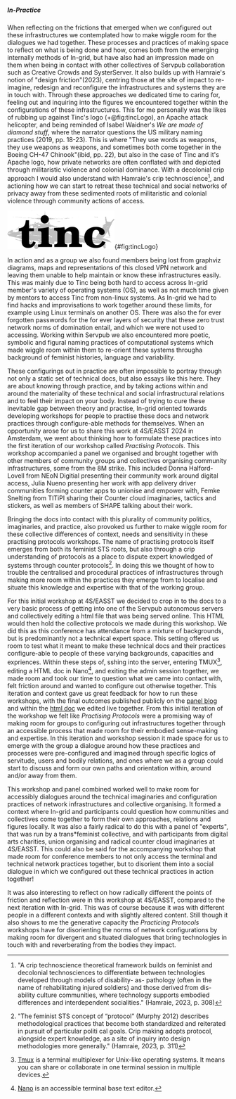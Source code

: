 ##### In-Practice

When reflecting on the frictions that emerged when we configured out these infrastructures we contemplated how to make wiggle room for the dialogues we had together. These processes and practices of making space to reflect on what is being done and how, comes both from the emerging internally methods of In-grid, but have also had an impression made on them when being in contact with other collectives of Servpub collaboration such as Creative Crowds and SysterServer. It also builds up with Hamraie's notion of "design friction"(2023), centring those at the site of impact to re-imagine, redesign and reconfigure the infrastructures and systems they are in touch with. Through these approaches we dedicated time to caring for, feeling out and inquiring into the figures we encountered together within the configurations of these infrastructures. This for me personally was the likes of rubbing up against Tinc's logo (+@fig:tincLogo), an Apache attack helicopter, and being reminded of Isabel Waidner's *We are made of diamond stuff*, where the narrator questions the US military naming practices (2019, pp. 18-23). This is where "They use words as weapons, they use weapons as weapons, and sometimes both come together in the Boeing CH-47 Chinook"(ibid, pp. 22), but also in the case of Tinc and it's Apache logo, how private networks are often conflated with and depicted through militaristic violence and colonial dominance. With a decolonial crip approach I would also understand with Hamraie's crip technoscience[^a1], and actioning how we can start to retreat these technical and social networks of privacy away from these sedimented roots of militaristic and colonial violence through community actions of access.

![Tinc logo which shows a grey scale Apache attach helicopter behind tinc written in lower case black writing](media/image1.png){#fig:tincLogo}

In action and as a group we also found members being lost from graphviz diagrams, maps and representations of this closed VPN network and leaving them unable to help maintain or know these infrastructures easily. This was mainly due to Tinc being both hard to access across In-grid member's variety of operating systems (OS), as well as not much time given by mentors to access Tinc from non-linux systems. As In-grid we had to find hacks and improvisations to work together around these limits, for example using Linux terminals on another OS. There was also the for ever forgotten passwords for the for ever layers of security that these zero trust network norms of domination entail, and which we were not used to accessing. Working within Servpub we also encountered more poetic, symbolic and figural naming practices of computational systems which made wiggle room within them to re-orient these systems througha background of feminist histories, language and variability. 

These configurings out in practice are often impossible to portray through not only a static set of technical docs, but also essays like this here. They are about knowing through practice, and by taking actions within and around the materiality of these technical and social infrastructural relations and to feel their impact on your body. Instead of trying to cure these inevitable gap between theory and practise, In-grid oriented towards developing workshops for people to practise these docs and network practices through configure-able methods for themselves. When an opportunity arose for us to share this work at 4S/EASST 2024 in Amsterdam, we went about thinking how to formulate these practices into the first iteration of our workshop called *Practising Protocols*. This workshop accompanied a panel we organised and brought together with other members of community groups and collectives organising community infrastructures, some from the 8M strike. This included Donna Halford-Lovell from NEoN Digitial presenting their community work around digital access, Julia Nueno presenting her work with app delivery driver communities forming counter apps to unionise and empower with, Femke Snelting from TITiPI sharing their Counter cloud imaginaries, tactics and stickers, as well as members of SHAPE talking about their work.

Bringing the docs into contact with this plurality of community politics, imaginaries, and practice, also provoked us further to make wiggle room for these collective differences of context, needs and sensitivity in these practising protocols workshops. The name of practising protocols itself emerges from both its feminist STS roots, but also through a crip understanding of protocols as a place to dispute expert knowledged of systems through counter protocols[^a2]. In doing this we thought of how to trouble the centralised and procedural practices of infrastructures through making more room within the practices they emerge from to localise and situate this knowledge and expertise with that of the working group.

For this initial workshop at 4S/EASST we decided to crop in to the docs to a very basic process of getting into one of the Servpub autonomous servers and collectively editing a html file that was being served online. This HTML would then hold the collective protocols we made during this workshop. We did this as this conference has attendance from a mixture of backgrounds, but is predominantly not a technical expert space. This setting offered us room to test what it meant to make these technical docs and their practices configure-able to people of these varying backgrounds, capacities and expriences. Within these steps of, sshing into the server, entering TMUX[^r7], editing a HTML doc in Nano[^r8], and exiting the admin session together, we made room and took our time to question what we came into contact with, felt friction around and wanted to configure out otherwise together. This iteration and context gave us great feedback for how to run these workshops, with the final outcomes published publicly on the [panel blog](https://ci.servpub.net/in-grid/collective-infrastructures) and within the [html doc](https://servpub.net/ci_protocols.html) we edited live together. From this initial iteration of the workshop we felt like _Practising Protocols_ were a promising way of making room for groups to configuring out infrastructures together through an accessible process that made room for their embodied sense-making and expertise. In this iteration and workshop session it made space for us to emerge with the group a dialogue around how these practices and processes were pre-configured and imagined through specific logics of servitude, users and bodily relations, and ones where we as a group could start to discuss and form our own paths and orientation within, around and/or away from them.

This workshop and panel combined worked well to make room for accessibly dialogues around the technical imaginaries and configuration practices of network infrastructures and collective organising. It formed a context where In-grid and participants could question how communities and collectives come together to form their own approaches, relations and figures locally. It was also a fairly radical to do this with a panel of "experts", that was run by a trans\*feminist collective, and with participants from digital arts charities, union organising and radical counter cloud imaginaries at 4S/EASST. This could also be said for the accompanying workshop that made room for conference members to not only access the terminal and technical network practices together, but to disorient them into a social dialogue in which we configured out these technical practices in action together!

It was also interesting to reflect on how radically different the points of friction and reflection were in this workshop at 4S/EASST, compared to the next iteration with In-grid. This was of course because it was with different people in a different contexts and with slightly altered content. Still though it also shows to me the generative capacity the *Practicing Protocols* workshops have for disorienting the norms of network configurations by making room for divergent and situated dialogues that bring technologies in touch with and reverberating from the bodies they impact.


[^r7]: [Tmux](https://github.com/tmux/tmux/wiki) is a terminal multiplexer for Unix-like operating systems. It means you can share or collaborate in one terminal session in multiple devices.
[^r8]: [Nano](https://www.nano-editor.org/) is an accessible terminal base text editor.
[^a1]: "A crip technoscience theoretical framework builds on feminist and decolonial technosciences to differentiate between technologies developed through models of disability- as- pathology (often in the name of rehabilitating injured soldiers) and those derived from dis-ability culture communities, where technology supports embodied differences and interdependent socialities." (Hamraie, 2023, p. 308)
[^a2]: "The feminist STS concept of “protocol” (Murphy 2012) describes methodological practices that become both standardized and reiterated in pursuit of particular politi cal goals. Crip making adopts protocol, alongside expert knowledge, as a site of inquiry into design methodologies more generally." (Hamraie, 2023, p. 311)
